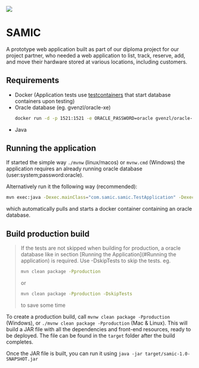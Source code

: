 ![](src/main/resources/META-INF/resources/images/logo_samic.svg)
# SAMIC

A prototype web application built as part of our diploma project for our project partner,
who needed a web application to list, track, reserve, add, and move their hardware stored at various
locations, including customers.


## Requirements

- Docker (Application tests use [testcontainers](https://testcontainers.com/) that start database containers upon 
  testing)
- Oracle database (eg. gvenzl/oracle-xe) 
  ```bash 
  docker run -d -p 1521:1521 -e ORACLE_PASSWORD=oracle gvenzl/oracle-xe
  ```
- Java

## Running the application

If started the simple way `./mvnw` (linux/macos) or `mvnw.cmd` (Windows) the application requires
an already running oracle database (user:system;password:oracle).

Alternatively run it the following way (recommended):

```bash
mvn exec:java -Dexec.mainClass="com.samic.samic.TestApplication" -Dexec.classpathScope="test"
```
which automatically pulls and starts a docker container containing an oracle database.



## Build production build

>If the tests are not skipped when building for production, a oracle database like in section 
> [Running the Application](#Running the application) is required.
> Use -DskipTests to skip the tests. eg.
>```bash
> mvn clean package -Pproduction
>```
>or
>```bash
> mvn clean package -Pproduction -DskipTests
>```
>to save some time

To create a production build, call `mvnw clean package -Pproduction` (Windows),
or `./mvnw clean package -Pproduction` (Mac & Linux).
This will build a JAR file with all the dependencies and front-end resources,
ready to be deployed. The file can be found in the `target` folder after the build completes.

Once the JAR file is built, you can run it using
`java -jar target/samic-1.0-SNAPSHOT.jar`